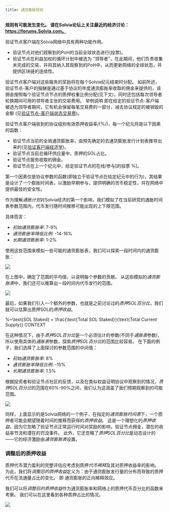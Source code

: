 ```yaml
---
title: 通货膨胀规划
---
```


**规则有可能发生变化。 请在Solvia论坛上关注最近的经济讨论：https://forums.Solvia.com。**

验证节点客户端在Solvia网络中具有两种功能作用。

- 验证节点对他们观察到的PoH的当前全球状态进行\(投票\)。
- 验证节点在利益加权的循环计划中被选为 "领导者"，在此期间，他们负责收集未完成的交易，并将其纳入其观察到的PoH中，从而更新网络的全球状态，并提供区块链的连续性。

验证节点客户端对这些服务的奖励将在每个Solvia纪元结束时分配。 如前所述，验证节点-客户的报酬是通过基于协议的年度通货膨胀率收取的佣金来提供的，该佣金按照每个验证节点节点的质押权重比例分配(见下文)，同时还包括每次领导者轮换期间可用的领导者主张的交易费用。 举例说明 即在给定的验证节点-客户端被选为领导者期间，它有机会保留每笔交易费的一部分，减去协议规定的被销毁的金额 (见[验证节点-客户端状态交易费](ed_vce_state_validation_transaction_fees.md))。

验证节点客户端收到的协议级别有效质押收益率/(%/)，每一个纪元将是以下因素的函数：

- 验证节点当前的全局通货膨胀率，由预先确定的去通货膨胀发行计划表推导出来的(见[验证客户端经济学](ed_vce_overview.md))。
- 验证节点当前总循环供应量中，质押的SOL占比。
- 验证节点服务收取的佣金。
- 验证节点在上一个纪元中，给定验证节点的在线/参与\[的投票 %\]。

第一个因素仅是协议参数的函数\(即独立于验证节点在给定纪元中的行为\)，其结果是设计了一个膨胀时间表，以激励早期参与，提供明确的货币稳定性，并在网络中提供最佳的安全性。

作为理解*通胀计划*对Solvia经济的第一个影响，我们模拟了在当前研究的通胀时间表参数范围内，代币发行随时间推移可能出现的上下限范围。

具体而言：

- *初始通货膨胀率*: 7-9%
- *通货膨胀率降低比例*: -14-16%
- *长期通货膨胀率*: 1-2%

使用这些范围来模拟一些可能的通货膨胀表，我们可以探索一段时间内的通货膨胀：

![](/img/p_inflation_schedule_ranges_w_comments.png)

在上图中，确定了范围的平均值，以说明每个参数的贡献。 从这些模拟的*通货膨胀表*中，我们还可以推算出一段时间内代币发行的范围。

![](/img/p_total_supply_ranges.png)

最后，如果我们引入一个额外的参数，也就是之前讨论过的*质押SOL百分比*，我们就可以估算出质押SOL的*质押收益*。


%~\text{SOL Staked} = \frac{\text{Total SOL Staked}}{\text{Total Current Supply}} CONTEXT


在这种情况下，由于*质押SOL百分比*是一个必须估计的参数(不同于*通胀表*参数)，所以使用具体的*通胀表*参数，探索*质押SOL百分比*的范围比较容易。 在下面的例子，我们选择了上面探讨的参数范围的中间值：

- *初始通货膨胀率*: 8%
- *通货膨胀率降低比例*: -15%
- *长期通货膨胀率*: 1.5%

根据投资者和验证节点社区的反馈，以及在类似权益证明协议中观察到的情况，*质押SOL百分比*的范围在60%-90%之间，我们认为这涵盖了我们预期观察到的可能范围。

![](/img/p_ex_staked_yields.png)

同样，上面显示的是Solvia网络的一个例子，在指定的*通货膨胀时间表*下，一个质押者可能会期望随着时间的推移而获得的*质押收益*。 这是一个理想化的*质押收益*，因为它忽略了验证节点正常运行时间对奖励的影响，验证节点佣金，潜在的收益率节流和潜在的罚没事件。 此外，它还忽略了*质押SOL百分比*是动态设计的——它的经济激励由*通货膨胀表*设置。

### 调整后的质押收益

质押代币潜力盈利的完整评估应考虑到质押*代币稀释*及其对质押收益率的影响。 为此，我们将*调整后的质押收益*定义为：由于通货膨胀发行量的分布而导致的质押代币在流通量占比的变化。 即 通货膨胀的正向稀释效应。

我们可以将*调整后的质押收益*作为通货膨胀率和网络上的质押代币百分比的函数来考察。 我们可以在这里看到各种质押占比的情况。

![](/img/p_ex_staked_dilution.png)
